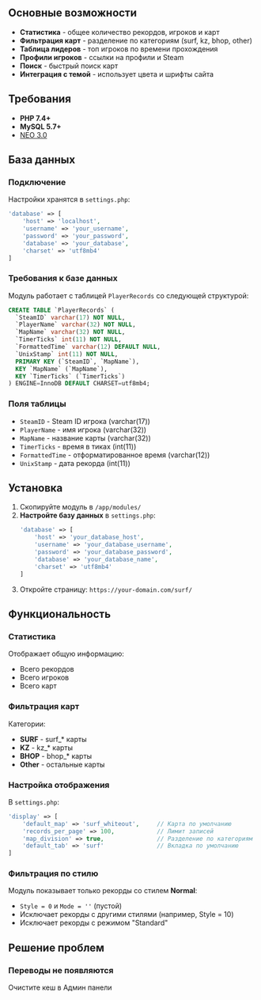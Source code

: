 ## Основные возможности

- **Статистика** - общее количество рекордов, игроков и карт
- **Фильтрация карт** - разделение по категориям (surf, kz, bhop, other)
- **Таблица лидеров** - топ игроков по времени прохождения
- **Профили игроков** - ссылки на профили и Steam
- **Поиск** - быстрый поиск карт
- **Интеграция с темой** - использует цвета и шрифты сайта

## Требования
- **PHP 7.4+**
- **MySQL 5.7+**
- [NEO 3.0](https://stellarteam.store/resource/template-neo-v3)

## База данных

### Подключение
Настройки хранятся в `settings.php`:
```php
'database' => [
    'host' => 'localhost',
    'username' => 'your_username',
    'password' => 'your_password',
    'database' => 'your_database',
    'charset' => 'utf8mb4'
]
```

### Требования к базе данных
Модуль работает с таблицей `PlayerRecords` со следующей структурой:

```sql
CREATE TABLE `PlayerRecords` (
  `SteamID` varchar(17) NOT NULL,
  `PlayerName` varchar(32) NOT NULL,
  `MapName` varchar(32) NOT NULL,
  `TimerTicks` int(11) NOT NULL,
  `FormattedTime` varchar(12) DEFAULT NULL,
  `UnixStamp` int(11) NOT NULL,
  PRIMARY KEY (`SteamID`, `MapName`),
  KEY `MapName` (`MapName`),
  KEY `TimerTicks` (`TimerTicks`)
) ENGINE=InnoDB DEFAULT CHARSET=utf8mb4;
```

### Поля таблицы
- `SteamID` - Steam ID игрока (varchar(17))
- `PlayerName` - имя игрока (varchar(32))
- `MapName` - название карты (varchar(32))
- `TimerTicks` - время в тиках (int(11))
- `FormattedTime` - отформатированное время (varchar(12))
- `UnixStamp` - дата рекорда (int(11))

## Установка

1. Скопируйте модуль в `/app/modules/`
2. **Настройте базу данных** в `settings.php`:
   ```php
   'database' => [
       'host' => 'your_database_host',
       'username' => 'your_database_username', 
       'password' => 'your_database_password',
       'database' => 'your_database_name',
       'charset' => 'utf8mb4'
   ]
   ```
3. Откройте страницу: `https://your-domain.com/surf/`

## Функциональность

### Статистика
Отображает общую информацию:
- Всего рекордов
- Всего игроков
- Всего карт

### Фильтрация карт
Категории:
- **SURF** - surf_* карты
- **KZ** - kz_* карты  
- **BHOP** - bhop_* карты
- **Other** - остальные карты

### Настройка отображения
В `settings.php`:
```php
'display' => [
    'default_map' => 'surf_whiteout',     // Карта по умолчанию
    'records_per_page' => 100,            // Лимит записей
    'map_division' => true,               // Разделение по категориям
    'default_tab' => 'surf'               // Вкладка по умолчанию
]
```

### Фильтрация по стилю
Модуль показывает только рекорды со стилем **Normal**:
- `Style = 0` и `Mode = ''` (пустой)
- Исключает рекорды с другими стилями (например, Style = 10)
- Исключает рекорды с режимом "Standard"

## Решение проблем

### Переводы не появляются
Очистите кеш в Админ панели
